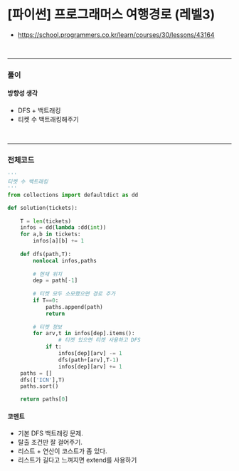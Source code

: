 # **\[파이썬\] 프로그래머스 여행경로 (레벨3)**
* https://school.programmers.co.kr/learn/courses/30/lessons/43164
<br>


---

### **풀이**

#### **방향성 생각**
* DFS + 백트래킹
* 티켓 수 백트래킹해주기

<br>

---

### **전체코드**
```python
'''
티켓 수 백트래킹
'''
from collections import defaultdict as dd

def solution(tickets):
    
    T = len(tickets)
    infos = dd(lambda :dd(int))
    for a,b in tickets:
        infos[a][b] += 1
    
    def dfs(path,T):
        nonlocal infos,paths
        
        # 현재 위치
        dep = path[-1]
        
        # 티켓 모두 소모했으면 경로 추가
        if T==0:
            paths.append(path)
            return
            
        # 티켓 정보
        for arv,t in infos[dep].items():
		        # 티켓 있으면 티켓 사용하고 DFS
            if t:
                infos[dep][arv] -= 1
                dfs(path+[arv],T-1)
                infos[dep][arv] += 1
    paths = []
    dfs(['ICN'],T)
    paths.sort()

    return paths[0]
```

#### **코멘트**

* 기본 DFS 백트래킹 문제.
* 탈출 조건만 잘 걸어주기.
* 리스트 + 연산이 코스트가 좀 있다.
* 리스트가 길다고 느껴지면 extend를 사용하기